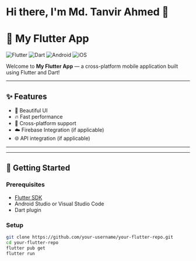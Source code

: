 # Hi there, I'm Md. Tanvir Ahmed 👋

# 🚀 My Flutter App

![Flutter](https://img.shields.io/badge/Flutter-02569B?style=for-the-badge&logo=flutter&logoColor=white)
![Dart](https://img.shields.io/badge/Dart-0175C2?style=for-the-badge&logo=dart&logoColor=white)
![Android](https://img.shields.io/badge/Android-3DDC84?style=for-the-badge&logo=android&logoColor=white)
![iOS](https://img.shields.io/badge/iOS-000000?style=for-the-badge&logo=apple&logoColor=white)

Welcome to **My Flutter App** — a cross-platform mobile application built using Flutter and Dart!

---

## ✨ Features

- 📱 Beautiful UI
- 🔥 Fast performance
- 🎯 Cross-platform support
- ☁️ Firebase Integration (if applicable)
- 🌐 API integration (if applicable)

---


---

## 🚀 Getting Started

### Prerequisites

- [Flutter SDK](https://flutter.dev/docs/get-started/install)
- Android Studio or Visual Studio Code
- Dart plugin

### Setup

```bash
git clone https://github.com/your-username/your-flutter-repo.git
cd your-flutter-repo
flutter pub get
flutter run
